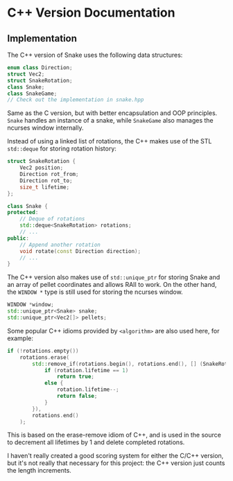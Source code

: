 # C++ Version Documentation

## Implementation

The C++ version of Snake uses the following data structures:

```cpp
enum class Direction;
struct Vec2;
struct SnakeRotation;
class Snake;
class SnakeGame;
// Check out the implementation in snake.hpp
```

Same as the C version, but with better encapsulation and OOP principles. `Snake` handles an instance of a snake, while `SnakeGame` also manages the ncurses window internally.

Instead of using a linked list of rotations, the C++ makes use of the STL `std::deque` for storing rotation history:
```cpp
struct SnakeRotation {
    Vec2 position;
    Direction rot_from;
    Direction rot_to;
    size_t lifetime;
};

class Snake {
protected:
    // Deque of rotations
    std::deque<SnakeRotation> rotations;
    // ...
public:
    // Append another rotation
    void rotate(const Direction direction);
    // ...
}
```

The C++ version also makes use of `std::unique_ptr` for storing Snake and an array of pellet coordinates and allows RAII to work. On the other hand, the `WINDOW *` type is still used for storing the ncurses window.

```cpp
WINDOW *window;
std::unique_ptr<Snake> snake;
std::unique_ptr<Vec2[]> pellets;
```

Some popular C++ idioms provided by `<algorithm>` are also used here, for example:

```cpp
if (!rotations.empty())
    rotations.erase(
        std::remove_if(rotations.begin(), rotations.end(), [] (SnakeRotation& rotation) {
            if (rotation.lifetime == 1)
                return true;
            else {
                rotation.lifetime--;
                return false;
            }
        }),
        rotations.end()
    );
```

This is based on the erase-remove idiom of C++, and is used in the source to decrement all lifetimes by 1 and delete completed rotations.

I haven't really created a good scoring system for either the C/C++ version, but it's not really that necessary for this project: the C++ version just counts the length increments.